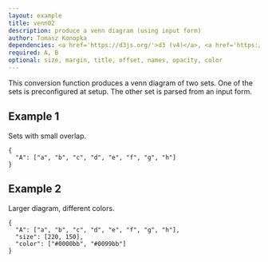 ```yaml
---
layout: example
title: venn02
description: produce a venn diagram (using input form)
author: Tomasz Konopka
dependencies: <a href='https://d3js.org/'>d3 (v4)</a>, <a href='https://github.com/punkave/sanitize-html'>sanitize-html</a>, <a href="venn01.html">venn01</a>
required: A, B
optional: size, margin, title, offset, names, opacity, color
---
```


<script src="https://d3js.org/d3.v4.min.js"></script>
<script src="venn01.js"></script>

This conversion function produces a venn diagram of two sets. One of the sets
is preconfigured at setup. The other set is parsed from an input form.



## Example 1

Sets with small overlap.

<pre class="example"><code class="makealive venn02">{
  "A": ["a", "b", "c", "d", "e", "f", "g", "h"]  
}
</code></pre>


## Example 2

Larger diagram, different colors.

<pre class="example"><code class="makealive venn02">{
  "A": ["a", "b", "c", "d", "e", "f", "g", "h"],
  "size": [220, 150],
  "color": ["#0000bb", "#0099bb"]   
}
</code></pre>
